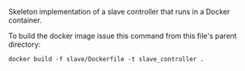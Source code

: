 Skeleton implementation of a slave controller that runs in a Docker
container.

To build the docker image issue this command from this file's parent
directory:

```
docker build -f slave/Dockerfile -t slave_controller .
```
